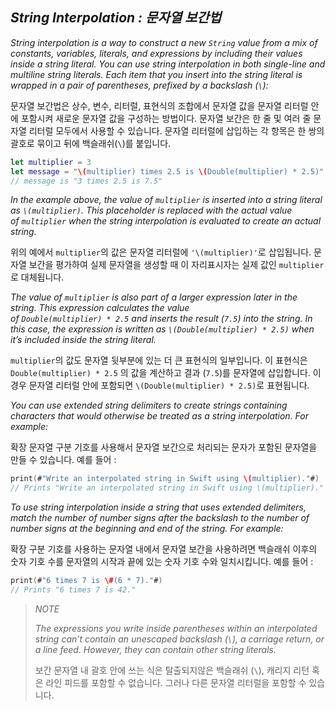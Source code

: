 ## *String Interpolation : 문자열 보간법*

*String interpolation is a way to construct a new `String` value from a mix of constants, variables, literals, and expressions by including their values inside a string literal. You can use string interpolation in both single-line and multiline string literals. Each item that you insert into the string literal is wrapped in a pair of parentheses, prefixed by a backslash (`\`):*

문자열 보간법은 상수, 변수, 리터럴, 표현식의 조합에서 문자열 값을 문자열 리터럴 안에 포함시켜 새로운 문자열 값을 구성하는 방법이다. 문자열 보간은 한 줄 및 여러 줄 문자열 리터럴 모두에서 사용할 수 있습니다. 문자열 리터럴에 삽입하는 각 항목은 한 쌍의 괄호로 묶이고 뒤에 백슬래쉬(`\`)를 붙입니다.

```swift
let multiplier = 3
let message = "\(multiplier) times 2.5 is \(Double(multiplier) * 2.5)"
// message is "3 times 2.5 is 7.5"
```

*In the example above, the value of `multiplier` is inserted into a string literal as `\(multiplier)`. This placeholder is replaced with the actual value of `multiplier` when the string interpolation is evaluated to create an actual string.*

위의 예에서 `multiplier`의 값은 문자열 리터럴에 `'\(multiplier)'`로 삽입됩니다. 문자열 보간을 평가하여 실제 문자열을 생성할 때 이 자리표시자는 실제 값인 `multiplier`로 대체됩니다.

*The value of `multiplier` is also part of a larger expression later in the string. This expression calculates the value of `Double(multiplier) * 2.5` and inserts the result (`7.5`) into the string. In this case, the expression is written as `\(Double(multiplier) * 2.5)` when it’s included inside the string literal.*

`multiplier`의 값도 문자열 뒷부분에 있는 더 큰 표현식의 일부입니다. 이 표현식은 `Double(multiplier) * 2.5` 의 값을 계산하고 결과 (`7.5`)를 문자열에 삽입합니다. 이 경우 문자열 리터럴 안에 포함되면 `\(Double(multiplier) * 2.5)`로 표현됩니다.

*You can use extended string delimiters to create strings containing characters that would otherwise be treated as a string interpolation. For example:*

확장 문자열 구분 기호를 사용해서 문자열 보간으로 처리되는 문자가 포함된 문자열을 만들 수 있습니다. 예를 들어 :

```swift
print(#"Write an interpolated string in Swift using \(multiplier)."#)
// Prints "Write an interpolated string in Swift using \(multiplier)."
```

*To use string interpolation inside a string that uses extended delimiters, match the number of number signs after the backslash to the number of number signs at the beginning and end of the string. For example:*

확장 구분 기호를 사용하는 문자열 내에서 문자열 보간을 사용하려면 백슬래쉬 이후의 숫자 기호 수를 문자열의 시작과 끝에 있는 숫자 기호 수와 일치시킵니다. 예를 들어 :

```swift
print(#"6 times 7 is \#(6 * 7)."#)
// Prints "6 times 7 is 42."
```

> *NOTE*
> 
> *The expressions you write inside parentheses within an interpolated string can’t contain an unescaped backslash (`\`), a carriage return, or a line feed. However, they can contain other string literals.*
> 
> 보간 문자열 내 괄호 안에 쓰는 식은 탈출되지않은 백슬래쉬 (`\`), 캐리지 리턴 혹은 라인 피드를 포함할 수 없습니다. 그러나 다른 문자열 리터럴을 포함할 수 있습니다.
